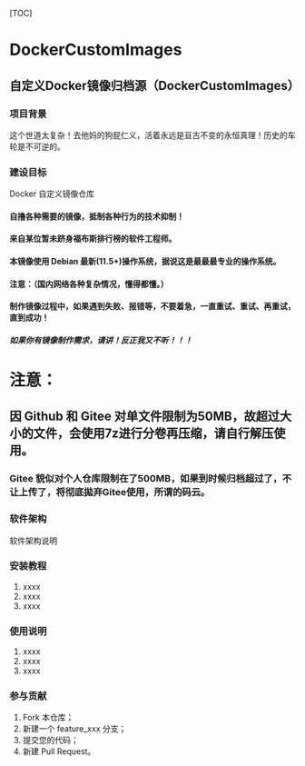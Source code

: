 [TOC]

# DockerCustomImages

## 自定义Docker镜像归档源（DockerCustomImages）


### 项目背景
这个世道太复杂！去他妈的狗屁仁义，活着永远是亘古不变的永恒真理！历史的车轮是不可逆的。


### 建设目标
Docker 自定义镜像仓库

#### 自撸各种需要的镜像，抵制各种行为的技术抑制！
#### 来自某位暂未跻身福布斯排行榜的软件工程师。
#### 本镜像使用 Debian 最新(11.5+)操作系统，据说这是最最最专业的操作系统。
#### 注意：（国内网络各种复杂情况，懂得都懂。）
#### 制作镜像过程中，如果遇到失败、报错等，不要着急，一直重试、重试、再重试，直到成功！

##### 如果你有镜像制作需求，请讲！反正我又不听！！！


# 注意：
## 因 Github 和 Gitee 对单文件限制为50MB，故超过大小的文件，会使用7z进行分卷再压缩，请自行解压使用。

### Gitee 貌似对个人仓库限制在了500MB，如果到时候归档超过了，不让上传了，将彻底拋弃Gitee使用，所谓的码云。


### 软件架构
软件架构说明


### 安装教程
1. xxxx
2. xxxx
3. xxxx


### 使用说明
1. xxxx
2. xxxx
3. xxxx


### 参与贡献
1. Fork 本仓库；
2. 新建一个 feature_xxx 分支；
3. 提交您的代码；
4. 新建 Pull Request。
